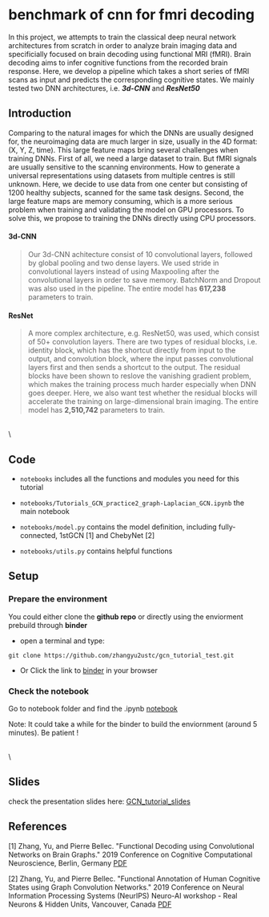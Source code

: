 

# benchmark of cnn for fmri decoding
In this project, we attempts to train the classical deep neural network architectures from scratch in order to analyze brain imaging data and specificially focused on brain decoding using functional MRI (fMRI). Brain decoding aims to infer cognitive functions from the recorded brain response. Here, we develop a pipeline which takes a short series of fMRI scans as input and predicts the corresponding cognitive states. We mainly tested two DNN architectures, i.e. _**3d-CNN**_ and _**ResNet50**_ 


## Introduction
Comparing to the natural images for which the DNNs are usually designed for, the neuroimaging data are much larger in size, usually in the 4D format: (X, Y, Z, time). This large feature maps bring several challenges when training DNNs. First of all, we need a large dataset to train. But fMRI signals are usually sensitive to the scanning environments. How to generate a universal representations using datasets from multiple centres is still unknown. Here, we decide to use data from one center but consisting of 1200 healthy subjects, scanned for the same task designs. Second, the large feature maps are memory consuming, which is a more serious problem when training and validating the model on GPU processors. To solve this, we propose to training the DNNs directly using CPU processors. 
#### 3d-CNN
> Our 3d-CNN achitecture consist of 10 convolutional layers, followed by global pooling and two dense layers. We used stride in convolutional layers instead of using Maxpooling after the convolutional layers in order to save memory. BatchNorm and Dropout was also used in the pipeline. The entire model has **617,238** parameters to train.
  

#### ResNet
> A more complex architecture, e.g. ResNet50, was used, which consist of 50+ convolution layers. There are two types of residual blocks, i.e. identity block, which has the shortcut directly from input to the output, and convolution block, where the input passes convolutional layers first and then sends a shortcut to the output. The residual blocks have been shown to reslove the vanishing gradient problem, which makes the training process much harder especially when DNN goes deeper. Here, we also want test whether the residual blocks will accelerate the training on large-dimensional brain imaging. The entire model has **2,510,742** parameters to train.



\
\

## Code
 * ```notebooks``` includes all the functions and modules you need for this tutorial

 * ```notebooks/Tutorials_GCN_practice2_graph-Laplacian_GCN.ipynb``` the main notebook

 * ```notebooks/model.py``` contains the model definition, including fully-connected, 1stGCN [1] and ChebyNet [2]

 * ```notebooks/utils.py``` contains helpful functions

## Setup
### Prepare the environment
 You could either clone the **github repo** or directly using the enviorment prebuild through **binder**

  * open a terminal and type:
```
git clone https://github.com/zhangyu2ustc/gcn_tutorial_test.git
``` 

 * Or Click the link to [binder](https://mybinder.org/v2/gh/zhangyu2ustc/gcn_tutorial_test/master?filepath=notebooks%2F) in your browser


### Check the notebook 
  Go to notebook folder and find the .ipynb [notebook](https://github.com/zhangyu2ustc/gcn_tutorial_test/blob/master/notebooks/Tutorials_GCN_practice2_graph-Laplacian_GCN.ipynb)

  Note: It could take a while for the binder to build the enviornment (around 5 minutes). Be patient !  




\
\
## Slides
 check the presentation slides here: [GCN_tutorial_slides](https://drive.google.com/file/d/1Gu28WcHXlwjXQSSmqZZwIcESHff_j-J4/view?usp=sharing)

## References
<a id="1">[1]</a> Zhang, Yu, and Pierre Bellec. "Functional Decoding using Convolutional Networks on Brain Graphs." 2019 Conference on Cognitive Computational Neuroscience, Berlin, Germany [PDF](https://ccneuro.org/2019/proceedings/0001137.pdf)

<a id="2">[2]</a> Zhang, Yu, and Pierre Bellec. "Functional Annotation of Human Cognitive States using Graph Convolution Networks." 2019 Conference on Neural Information Processing Systems (NeurIPS) Neuro-AI workshop - Real Neurons & Hidden Units, Vancouver, Canada [PDF](https://openreview.net/pdf?id=HJenmmF8Ir)

